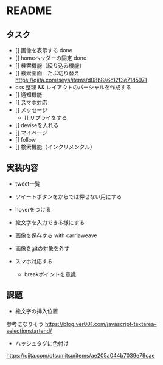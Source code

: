 # README


## タスク

- [] 画像を表示する done
- [] homeヘッダーの固定 done
- [] 検索機能（絞り込み機能）
- [] 検索画面　たぶ切り替え https://qiita.com/seya/items/d08b8a6c12f3e71d5971
- css 整理 && レイアウトのパーシャルを作成する
- [] 通知機能
- [] スマホ対応
- [] メッセージ
  - [] リプライをする
- [] deviseを入れる
- [] マイページ
- [] follow
- [] 検索機能（インクリメンタル）
## 実装内容

- tweet一覧
- ツイートボタンをからでは押せない用にする
- hoverをつける

- 絵文字を入力できる様にする

- 画像を保存する with carriaweave

- 画像をgitの対象を外す

- スマホ対応する
  - breakポイントを意識


## 課題

- 絵文字の挿入位置

参考になりそう
https://blog.ver001.com/javascript-textarea-selectionstartend/

- ハッシュタグに色付け

https://qiita.com/otsumitsu/items/ae205a044b7039e79cae